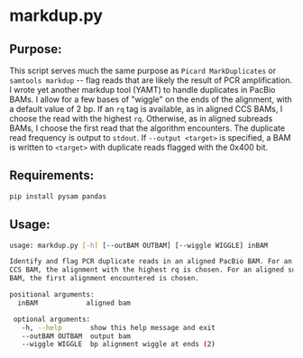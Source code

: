 # markdup.py

## Purpose:

This script serves much the same purpose as `Picard MarkDuplicates` or `samtools
markdup` -- flag reads that are likely the result of PCR amplification.  I wrote
yet another markdup tool (YAMT) to handle duplicates in PacBio BAMs. I allow
for a few bases of "wiggle" on the ends of the alignment, with a default value
of 2 bp. If an `rq` tag is available, as in aligned CCS BAMs, I choose the read
with the highest `rq`.  Otherwise, as in aligned subreads BAMs, I choose the
first read that the algorithm encounters. The duplicate read frequency is output
to `stdout`.  If `--output <target>` is specified, a BAM is written to
`<target>` with duplicate reads flagged with the 0x400 bit.

## Requirements:

```bash
pip install pysam pandas
```

## Usage:

```bash
usage: markdup.py [-h] [--outBAM OUTBAM] [--wiggle WIGGLE] inBAM

Identify and flag PCR duplicate reads in an aligned PacBio BAM. For an aligned
CCS BAM, the alignment with the highest rq is chosen. For an aligned subreads
BAM, the first alignment encountered is chosen.

positional arguments:
  inBAM            aligned bam

 optional arguments:
   -h, --help       show this help message and exit
   --outBAM OUTBAM  output bam
   --wiggle WIGGLE  bp alignment wiggle at ends (2)
```
